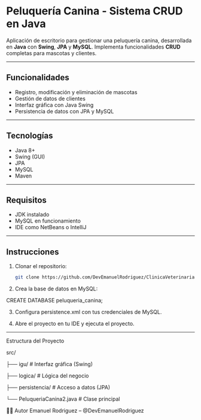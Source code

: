 # Peluquería Canina - Sistema CRUD en Java

Aplicación de escritorio para gestionar una peluquería canina, desarrollada en **Java** con **Swing**, **JPA** y **MySQL**. Implementa funcionalidades **CRUD** completas para mascotas y clientes.

---

## Funcionalidades

- Registro, modificación y eliminación de mascotas
- Gestión de datos de clientes
- Interfaz gráfica con Java Swing
- Persistencia de datos con JPA y MySQL

---

## Tecnologías

- Java 8+
- Swing (GUI)
- JPA 
- MySQL
- Maven

---

## Requisitos

- JDK instalado
- MySQL en funcionamiento
- IDE como NetBeans o IntelliJ

---

## Instrucciones

1. Clonar el repositorio:
   ```bash
   git clone https://github.com/DevEmanuelRodriguez/ClinicaVeterinaria.git


2. Crea la base de datos en MySQL:

CREATE DATABASE peluqueria_canina;

3. Configura persistence.xml con tus credenciales de MySQL.

4. Abre el proyecto en tu IDE y ejecuta el proyecto.


****************************************************************************
Estructura del Proyecto

src/

├── igu/                  # Interfaz gráfica (Swing)

├── logica/               # Lógica del negocio

├── persistencia/         # Acceso a datos (JPA)

└── PeluqueriaCanina2.java  # Clase principal

👨‍💻 Autor
Emanuel Rodriguez – @DevEmanuelRodriguez








